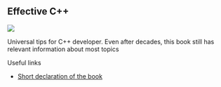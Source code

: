 ## Effective C++

![](../docs/2-effective-cpp/preview.png)

Universal tips for C++ developer. Even after decades, this book still has relevant information about most topics

Useful links
- [Short declaration of the book](https://gist.github.com/asambol/fa234c747ba4a677dee7b2ddaa64778d)
